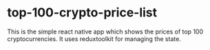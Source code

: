 # top-100-crypto-price-list
This is the simple react native app which shows the prices of top 100 cryptocurrencies. It uses reduxtoolkit for managing the state.
